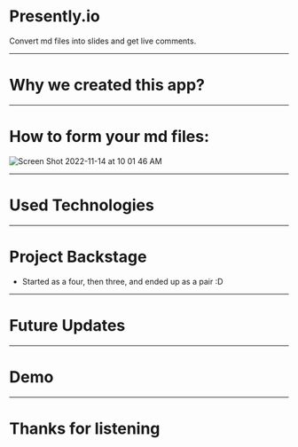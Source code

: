# Presently.io

Convert md files into slides and get live comments.
 
---

# Why we created this app?

---

# How to form your md files:

![Screen Shot 2022-11-14 at 10 01 46 AM](https://user-images.githubusercontent.com/43090330/209210662-ae6e9c98-d304-48f4-bc9a-aef4fb087ea2.png)

---

# Used Technologies

---

# Project Backstage

- Started as a four, then three, and ended up as a pair :D

---

# Future Updates

---

# Demo

---

# Thanks for listening
